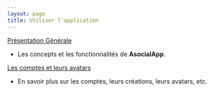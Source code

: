 ```yaml
---
layout: page
title: Utiliser l'application
---
```


[Présentation Générale](appli/presentation.html)
- Les concepts et les fonctionnalités de **AsocialApp**.

[Les comptes et leurs avatars](appli/comptes.html)
- En savoir plus sur les comptes, leurs créations, leurs avatars, etc.
